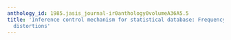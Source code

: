 ```yaml
---
anthology_id: 1985.jasis_journal-ir0anthology0volumeA36A5.5
title: 'Inference control mechanism for statistical database: Frequency-imposed data
  distortions'
---
```

